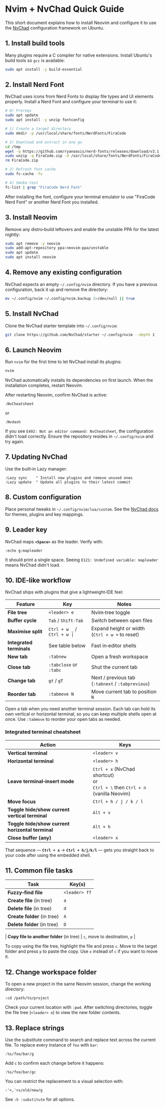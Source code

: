 # Nvim + NvChad Quick Guide

This short document explains how to install Neovim and configure it to use the [NvChad](https://github.com/NvChad/NvChad) configuration framework on Ubuntu.

## 1. Install build tools
Many plugins require a C compiler for native extensions. Install Ubuntu's build tools so `gcc` is available:

```bash
sudo apt install -y build-essential
```

## 2. Install Nerd Font
NvChad uses icons from Nerd Fonts to display file types and UI elements properly. Install a Nerd Font and configure your terminal to use it:

```bash
# 0) Prereqs
sudo apt update
sudo apt install -y unzip fontconfig   

# 1) Create a target directory
sudo mkdir -p /usr/local/share/fonts/NerdFonts/FiraCode  

# 2) Download and extract in one go
cd /tmp
wget -q https://github.com/ryanoasis/nerd-fonts/releases/download/v3.1.1/FiraCode.zip
sudo unzip -q FiraCode.zip -d /usr/local/share/fonts/NerdFonts/FiraCode 
rm FiraCode.zip

# 3) Refresh font cache
sudo fc-cache -fv

# 4) Smoke-test
fc-list | grep "FiraCode Nerd Font"  
```

After installing the font, configure your terminal emulator to use "FiraCode Nerd Font" or another Nerd Font you installed.

## 3. Install Neovim

Remove any distro‑build leftovers and enable the unstable PPA for the latest nightly:

```bash
sudo apt remove -y neovim
sudo add-apt-repository ppa:neovim-ppa/unstable
sudo apt update
sudo apt install neovim
```

## 4. Remove any existing configuration
NvChad expects an empty `~/.config/nvim` directory. If you have a previous configuration, back it up and remove the directory:

```bash
mv ~/.config/nvim ~/.config/nvim.backup 2>/dev/null || true
```

## 5. Install NvChad
Clone the NvChad starter template into `~/.config/nvim`:

```bash
git clone https://github.com/NvChad/starter ~/.config/nvim --depth 1
```

## 6. Launch Neovim
Run `nvim` for the first time to let NvChad install its plugins:

```bash
nvim
```

NvChad automatically installs its dependencies on first launch. When the installation completes, restart Neovim.

After restarting Neovim, confirm NvChad is active:

```vim
:NvCheatsheet
```

or

```vim
:Nvdash
```


If you see `E492: Not an editor command: NvCheatsheet`, the configuration didn't load correctly. Ensure the repository resides in `~/.config/nvim` and try again.

## 7. Updating NvChad

Use the built‑in Lazy manager:

```vim
:Lazy sync    " Install new plugins and remove unused ones
:Lazy update  " Update all plugins to their latest commit
```

## 8. Custom configuration

Place personal tweaks in `~/.config/nvim/lua/custom`. See the [NvChad docs](https://nvchad.com/docs) for themes, plugins and key mappings.

## 9. Leader key

NvChad maps **`<Space>`** as the leader. Verify with:

```vim
:echo g:mapleader
```

It should print a single space. Seeing `E121: Undefined variable: mapleader` means NvChad didn't load.

## 10. IDE‑like workflow

NvChad ships with plugins that give a lightweight‑IDE feel:

| Feature                  | Key                 | Notes                     |
| ------------------------ | ------------------- | ------------------------- |
| **File tree**            | `<leader> e`        | Nvim‑tree toggle          |
| **Buffer cycle**         | `Tab` / `Shift‑Tab` | Switch between open files |
| **Maximise split**       | `Ctrl + w _` / `Ctrl + w \|` | Expand height or width (`Ctrl + w =` to reset) |
| **Integrated terminals** | See table below     | Fast in‑editor shells     |
| **New tab**              | `:tabnew`           | Open a fresh workspace    |
| **Close tab**            | `:tabclose` or `:tabc` | Shut the current tab      |
| **Change tab**           | `gt` / `gT`         | Next / previous tab (`:tabnext` / `:tabprevious`)
| **Reorder tab**          | `:tabmove N`        | Move current tab to position `N`

Open a tab when you need another terminal session. Each tab can hold its
own vertical or horizontal terminal, so you can keep multiple shells open at
once. Use `:tabmove` to reorder your open tabs as needed.

### Integrated terminal cheatsheet

| Action                                           | Keys                                                                                |
| ------------------------------------------------ | ----------------------------------------------------------------------------------- |
| **Vertical terminal**                            | `<leader> v`                                                                        |
| **Horizontal terminal**                          | `<leader> h`                                                                        |
| **Leave terminal‑insert mode**                   | `Ctrl + x` (NvChad shortcut) <br>or <br>`Ctrl + \` then `Ctrl + n` (vanilla Neovim) |
| **Move focus**                                   | `Ctrl + h / j / k / l`                                                              |
| **Toggle hide/show current vertical terminal**   | `Alt + v`                                                                           |
| **Toggle hide/show current horizontal terminal** | `Alt + h`                                                                           |
| **Close buffer (any)**                           | `<leader> x`                                                                        |

That sequence — **`Ctrl + x`** → **`Ctrl + h/j/k/l`** — gets you straight back to your code after using the embedded shell.

## 11. Common file tasks

| Task                        | Key(s)        |
| --------------------------- | ------------- |
| **Fuzzy‑find file**         | `<leader> ff` |
| **Create file** (in tree)   | `a`           |
| **Delete file** (in tree)   | `d`           |
| **Create folder** (in tree) | `A`           |
| **Delete folder** (in tree) | `D`           |

| **Copy file to another folder** (in tree) | `c`, move to destination, `p` |

To copy using the file tree, highlight the file and press `c`.
Move to the target folder and press `p` to paste the copy.
Use `x` instead of `c` if you want to move it.

## 12. Change workspace folder

To open a new project in the same Neovim session, change the working directory:

```vim
:cd /path/to/project
```

Check your current location with `:pwd`. After switching directories, toggle the
file tree (`<leader> e`) to view the new folder contents.

## 13. Replace strings

Use the substitute command to search and replace text across the current file.
To replace every instance of `foo` with `bar`:

```vim
:%s/foo/bar/g
```

Add `c` to confirm each change before it happens:

```vim
:%s/foo/bar/gc
```

You can restrict the replacement to a visual selection with:

```vim
:'<,'>s/old/new/g
```

See `:h :substitute` for all options.
